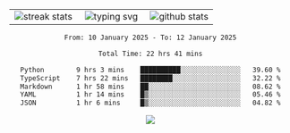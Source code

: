 <div align="center">
  <table style="border: none;" border="0" cellspacing="0" cellpadding="0">
    <tr>
      <td align="center" width="33%">
        <img src="https://github-readme-streak-stats.herokuapp.com/?user=kurtismassey&theme=tokyonight&hide_border=true" alt="streak stats" />
      </td>
      <td align="center" width="33%">
        <img src="https://readme-typing-svg.herokuapp.com/?font=Fira+Code&weight=600&size=15&duration=4000&pause=1000&color=00FF00&center=true&vCenter=true&random=false&width=150&lines=Hey%2C+I%27m+Kurtis!" alt="typing svg" />
      </td>
      <td align="center" width="33%">
        <img src="https://github-readme-stats.vercel.app/api?username=kurtismassey&show_icons=true&theme=tokyonight&hide_title=true" alt="github stats" />
      </td>
    </tr>
  </table>
</div>
<div align="center">

<!--START_SECTION:waka-->

```txt
From: 10 January 2025 - To: 12 January 2025

Total Time: 22 hrs 41 mins

Python        9 hrs 3 mins    ██████████░░░░░░░░░░░░░░░   39.60 %
TypeScript    7 hrs 22 mins   ████████░░░░░░░░░░░░░░░░░   32.22 %
Markdown      1 hr 58 mins    ██░░░░░░░░░░░░░░░░░░░░░░░   08.62 %
YAML          1 hr 14 mins    █▒░░░░░░░░░░░░░░░░░░░░░░░   05.46 %
JSON          1 hr 6 mins     █▒░░░░░░░░░░░░░░░░░░░░░░░   04.82 %
```

<!--END_SECTION:waka-->

  <img src="https://github-readme-activity-graph.vercel.app/graph?username=kurtismassey&theme=tokyo-night&hide_border=true&custom_title=Contribution%20Graph" />

</div>